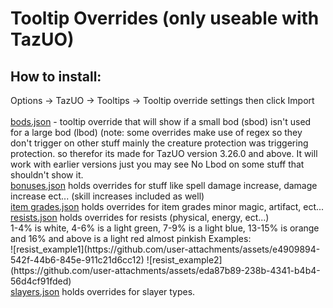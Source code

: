 <h1>Tooltip Overrides (only useable with TazUO)</h1>

<h2>How to install:</h2> 
<p></p>Options -> TazUO -> Tooltips -> Tooltip override settings
then click Import<br>
<br>
<a href="https://github.com/Leigheas/Insane-UO/blob/main/Tooltip%20Overrides/bods.json">bods.json</a> - tooltip override that will show if a small bod (sbod) isn't used<br>
for a large bod (lbod) (note: some overrides make use of regex so they don't trigger on other stuff mainly the creature protection was triggering protection. so therefor its made for TazUO version 3.26.0 and above. It will work with earlier versions just you may see No Lbod on some stuff that shouldn't show it.
<br>
<a href="https://github.com/Leigheas/Insane-UO/blob/main/Tooltip%20Overrides/bonuses.json">bonuses.json</a> holds overrides for stuff like spell damage increase, damage increase ect... (skill increases included as well)
<br>
<a href="https://github.com/Leigheas/Insane-UO/blob/main/Tooltip%20Overrides/item%20grades.json">item grades.json</a> holds overrides for item grades minor magic, artifact, ect...
<br>
<a href="https://github.com/Leigheas/Insane-UO/blob/main/Tooltip%20Overrides/resists.json">resists.json</a> holds overrides for resists (physical, energy, ect...)<br>
1-4% is white, 4-6% is a light green, 7-9% is a light blue, 13-15% is orange and 16% and above is a light red almost pinkish
Examples:<br>
![resist_example1](https://github.com/user-attachments/assets/e4909894-542f-44b6-845e-911c21d6cc12)
![resist_example2](https://github.com/user-attachments/assets/eda87b89-238b-4341-b4b4-56d4cf91fded)

<br>
<a href="https://github.com/Leigheas/Insane-UO/blob/main/Tooltip%20Overrides/slayers.json">slayers.json</a> holds overrides for slayer types.
